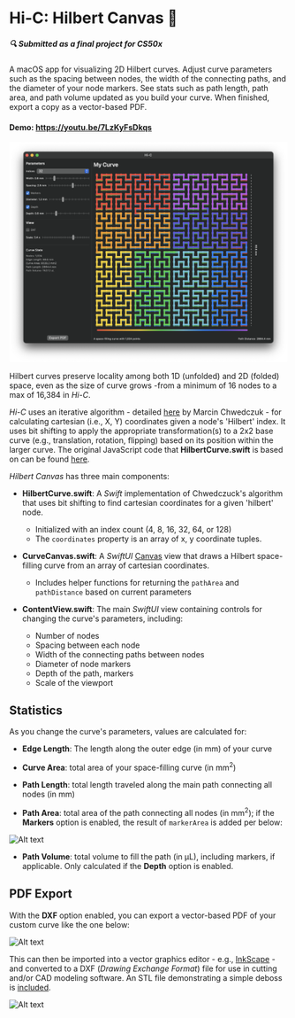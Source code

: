 # Hi-C: Hilbert Canvas 🎨

##### 🔍 Submitted as a final project for CS50x

A macOS app for visualizing 2D Hilbert curves. Adjust curve parameters such as the spacing between nodes, the width of the connecting paths, and the diameter of your node markers. See stats such as path length, path area, and path volume updated as you build your curve. When finished, export a copy as a vector-based PDF.
#### Demo:  <https://youtu.be/7LzKyFsDkqs>
![Alt text](<Screenshot.png>)

Hilbert curves preserve locality among both 1D (unfolded) and 2D (folded) space, even as the size of curve grows -from a minimum of 16 nodes to a max of 16,384 in *Hi-C*.

*Hi-C* uses an iterative algorithm - detailed [here](/Chwedczuk_Archive.pdf) by Marcin Chwedczuk - for calculating cartesian (i.e., X, Y) coordinates given a node's 'Hilbert' index. It uses bit shifting to apply the appropriate transformation(s) to a 2x2 base curve (e.g., translation, rotation, flipping) based on its position within the larger curve. The original JavaScript code that **HilbertCurve.swift** is based on can be found [here](https://github.com/marcin-chwedczuk/hilbert_curve).

*Hilbert Canvas* has three main components:
* **HilbertCurve.swift**: A *Swift* implementation of Chwedczuck's algorithm that uses bit shifting to find cartesian coordinates for a given 'hilbert' node. 
    * Initialized with an index count (4, 8, 16, 32, 64, or 128) 
    * The `coordinates` property is an array of x, y coordinate tuples.

* **CurveCanvas.swift**: A *SwiftUI* [Canvas](https://developer.apple.com/documentation/swiftui/canvas) view that draws a Hilbert space-filling curve from an array of cartesian coordinates.

    * Includes helper functions for returning the `pathArea` and `pathDistance` based on current parameters

* **ContentView.swift**: The main *SwiftUI* view containing controls for changing the curve's parameters, including:
    * Number of nodes
    * Spacing between each node
    * Width of the connecting paths between nodes
    * Diameter of node markers
    * Depth of the path, markers
    * Scale of the viewport

## Statistics

As you change the curve's parameters, values are calculated for:

* **Edge Length**: The length along the outer edge (in mm) of your curve

* **Curve Area**: total area of your space-filling curve (in mm<sup>2</sup>)

* **Path Length**: total length traveled along the main path connecting all nodes (in mm)

* **Path Area**: total area of the path connecting all nodes (in mm<sup>2</sup>); if the **Markers** option is enabled, the result of `markerArea` is added per below:

![Alt text](<MarkerArea.png>)

* **Path Volume**: total volume to fill the path (in μL), including markers, if applicable. Only calculated if the **Depth** option is enabled.

## PDF Export

With the **DXF** option enabled, you can export a vector-based PDF of your custom curve like the one below: 

![Alt text](<Screenshot_Export.png>)

This can then be imported into a vector graphics editor - e.g., [InkScape](https://inkscape.org/) - and converted to a DXF (*Drawing Exchange Format*) file for use in cutting and/or CAD modeling software. An STL file demonstrating a simple deboss is [included](/Curve%20Deboss.stl).

![Alt text](<Deboss_Render.png>)







